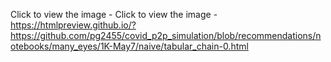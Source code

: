 Click to view the image - 
Click to view the image - 
https://htmlpreview.github.io/?https://github.com/pg2455/covid_p2p_simulation/blob/recommendations/notebooks/many_eyes/1K-May7/naive/tabular_chain-0.html
